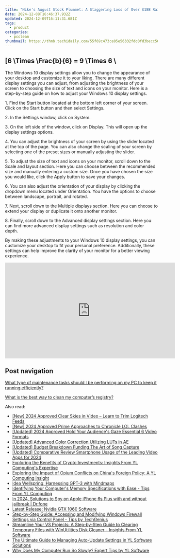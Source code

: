 ```yaml
---
title: "Nike's August Stock Plummet: A Staggering Loss of Over $18B Raises Concerns for Future Growth Goals - Insights by YL Computing & YL Software"
date: 2024-12-08T16:46:37.932Z
updated: 2024-12-09T16:11:31.681Z
tags:
  - product
categories:
  - pcclean
thumbnail: https://thmb.techidaily.com/55f69c473ce05e56332fdc0fd3becc5010779e559c1a26eb52ce7f94ac706c0b.jpg
---
```


## \[6 \Times \Frac{b}{6} = 9 \Times 6 \

The Windows 10 display settings allow you to change the appearance of your desktop and customize it to your liking. There are many different display settings you can adjust, from adjusting the brightness of your screen to choosing the size of text and icons on your monitor. Here is a step-by-step guide on how to adjust your Windows 10 display settings. 

1\. Find the Start button located at the bottom left corner of your screen. Click on the Start button and then select Settings.

2\. In the Settings window, click on System.

3\. On the left side of the window, click on Display. This will open up the display settings options. 

4\. You can adjust the brightness of your screen by using the slider located at the top of the page. You can also change the scaling of your screen by selecting one of the preset sizes or manually adjusting the slider.

5\. To adjust the size of text and icons on your monitor, scroll down to the Scale and layout section. Here you can choose between the recommended size and manually entering a custom size. Once you have chosen the size you would like, click the Apply button to save your changes.

6\. You can also adjust the orientation of your display by clicking the dropdown menu located under Orientation. You have the options to choose between landscape, portrait, and rotated.

7\. Next, scroll down to the Multiple displays section. Here you can choose to extend your display or duplicate it onto another monitor.

8\. Finally, scroll down to the Advanced display settings section. Here you can find more advanced display settings such as resolution and color depth. 

By making these adjustments to your Windows 10 display settings, you can customize your desktop to fit your personal preference. Additionally, these settings can help improve the clarity of your monitor for a better viewing experience.

<!-- affiliate ads begin -->
<iframe width="560" height="315" src="https://www.youtube.com/embed/fvAC8jgs62o?si=xqEXZ7dpAXZ4sZ7A" title="YouTube video player" frameborder="0" allow="accelerometer; autoplay; clipboard-write; encrypted-media; gyroscope; picture-in-picture; web-share" referrerpolicy="strict-origin-when-cross-origin" allowfullscreen></iframe>
<!-- affiliate ads end -->

## Post navigation

[What type of maintenance tasks should I be performing on my PC to keep it running efficiently?](https://tools.techidaily.com/pcclean/products/)

[What is the best way to clean my computer’s registry?](https://tools.techidaily.com/pcclean/products/)

<ins class="adsbygoogle"
     style="display:block"
     data-ad-format="autorelaxed"
     data-ad-client="ca-pub-7571918770474297"
     data-ad-slot="1223367746"></ins>

<ins class="adsbygoogle"
     style="display:block"
     data-ad-client="ca-pub-7571918770474297"
     data-ad-slot="8358498916"
     data-ad-format="auto"
     data-full-width-responsive="true"></ins>

<span class="atpl-alsoreadstyle">Also read:</span>
<div><ul>
<li><a href="https://remote-screen-capture.techidaily.com/new-2024-approved-clear-skies-in-video-learn-to-trim-logitech-feeds/"><u>[New] 2024 Approved Clear Skies in Video – Learn to Trim Logitech Feeds</u></a></li>
<li><a href="https://screen-mirroring-recording.techidaily.com/new-2024-approved-prime-approaches-to-chronicle-lol-clashes/"><u>[New] 2024 Approved Prime Approaches to Chronicle LOL Clashes</u></a></li>
<li><a href="https://article-files.techidaily.com/updated-2024-approved-hold-your-audiences-gaze-essential-6-video-formats/"><u>[Updated] 2024 Approved Hold Your Audience's Gaze Essential 6 Video Formats</u></a></li>
<li><a href="https://extra-hints.techidaily.com/updated-advanced-color-correction-utilizing-luts-in-ae/"><u>[Updated] Advanced Color Correction Utilizing LUTs in AE</u></a></li>
<li><a href="https://extra-lessons.techidaily.com/updated-budget-breakdown-funding-the-art-of-song-capture/"><u>[Updated] Budget Breakdown Funding The Art of Song Capture</u></a></li>
<li><a href="https://youtube-web.techidaily.com/ed-comparative-review-smartphone-usage-of-the-leading-video-apps-for-2024/"><u>[Updated] Comparative Review Smartphone Usage of the Leading Video Apps for 2024</u></a></li>
<li><a href="https://discover-alternatives.techidaily.com/exploring-the-benefits-of-crypto-investments-insights-from-yl-computings-expertise/"><u>Exploring the Benefits of Crypto Investments: Insights From YL Computing's Expertise</u></a></li>
<li><a href="https://discover-alternatives.techidaily.com/exploring-the-impact-of-opium-conflicts-on-chinas-foreign-policy-a-yl-computing-insight/"><u>Exploring the Impact of Opium Conflicts on China's Foreign Policy: A YL Computing Insight</u></a></li>
<li><a href="https://tech-hub.techidaily.com/idea-wellspring-harnessing-gpt-3-with-mindmaps/"><u>Idea Wellspring: Harnessing GPT-3 with Mindmaps</u></a></li>
<li><a href="https://discover-alternatives.techidaily.com/identifying-your-computers-memory-specifications-with-ease-tips-from-yl-computing/"><u>Identifying Your Computer's Memory Specifications with Ease - Tips From YL Computing</u></a></li>
<li><a href="https://ios-location-track.techidaily.com/in-2024-solutions-to-spy-on-apple-iphone-6s-plus-with-and-without-jailbreak-drfone-by-drfone-virtual-ios/"><u>In 2024, Solutions to Spy on Apple iPhone 6s Plus with and without jailbreak | Dr.fone</u></a></li>
<li><a href="https://driver-install.techidaily.com/latest-release-nvidia-gtx-1060-software/"><u>Latest Release: Nvidia GTX 1060 Software</u></a></li>
<li><a href="https://discover-alternatives.techidaily.com/step-by-step-guide-accessing-and-modifying-windows-firewall-settings-via-control-panel-tips-by-techgenius/"><u>Step-by-Step Guide: Accessing and Modifying Windows Firewall Settings via Control Panel - Tips by TechGenius</u></a></li>
<li><a href="https://discover-alternatives.techidaily.com/streamline-your-vs-projects-a-step-by-step-guide-to-clearing-temporary-files-with-winutilities-disk-cleaner-insights-from-yl-software/"><u>Streamline Your VS Projects: A Step-by-Step Guide to Clearing Temporary Files with WinUtilities Disk Cleaner - Insights From YL Software</u></a></li>
<li><a href="https://discover-alternatives.techidaily.com/the-ultimate-guide-to-managing-auto-update-settings-in-yl-software-solutions/"><u>The Ultimate Guide to Managing Auto-Update Settings in YL Software Solutions</u></a></li>
<li><a href="https://discover-alternatives.techidaily.com/why-does-my-computer-run-so-slowly-expert-tips-by-yl-software/"><u>Why Does My Computer Run So Slowly? Expert Tips by YL Software</u></a></li>
</ul></div>


